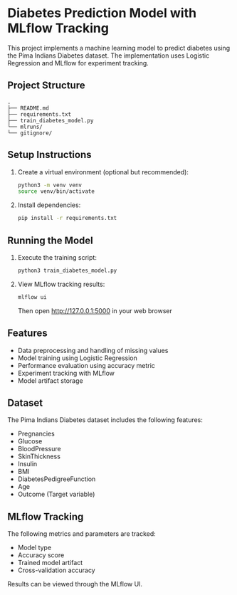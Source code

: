 # Diabetes Prediction Model with MLflow Tracking

This project implements a machine learning model to predict diabetes using the Pima Indians Diabetes dataset. The implementation uses Logistic Regression and MLflow for experiment tracking.

## Project Structure

```
.
├── README.md
├── requirements.txt
├── train_diabetes_model.py
└── mlruns/
└── gitignore/
```

## Setup Instructions

1. Create a virtual environment (optional but recommended):
   ```bash
   python3 -m venv venv
   source venv/bin/activate
   ```

2. Install dependencies:
   ```bash
   pip install -r requirements.txt
   ```

## Running the Model

1. Execute the training script:
   ```bash
   python3 train_diabetes_model.py
   ```

2. View MLflow tracking results:
   ```bash
   mlflow ui
   ```
   Then open http://127.0.0.1:5000 in your web browser

## Features

- Data preprocessing and handling of missing values
- Model training using Logistic Regression
- Performance evaluation using accuracy metric
- Experiment tracking with MLflow
- Model artifact storage

## Dataset

The Pima Indians Diabetes dataset includes the following features:
- Pregnancies
- Glucose
- BloodPressure
- SkinThickness
- Insulin
- BMI
- DiabetesPedigreeFunction
- Age
- Outcome (Target variable)

## MLflow Tracking

The following metrics and parameters are tracked:
- Model type
- Accuracy score
- Trained model artifact
- Cross-validation accuracy

Results can be viewed through the MLflow UI.